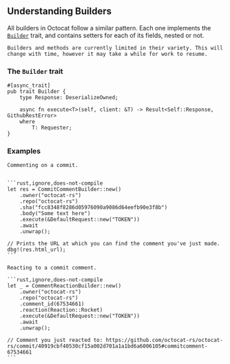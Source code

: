 ## Understanding Builders 

All builders in Octocat follow a similar pattern. Each one implements the [`Builder`](https://octocat-rs.github.io/octocat-rs/github_rest/builders/trait.Builder.html) trait, and contains setters for each of its fields, nested or not.

```admonish warning
Builders and methods are currently limited in their variety. This will change with time, however it may take a while for work to resume.
```

### The `Builder` trait

```rust,ignore,does-not-compile
#[async_trait]
pub trait Builder {
    type Response: DeserializeOwned;

    async fn execute<T>(self, client: &T) -> Result<Self::Response, GithubRestError>
    where
        T: Requester;
}
```

### Examples

~~~admonish example
Commenting on a commit.


```rust,ignore,does-not-compile
let res = CommitCommentBuilder::new()
    .owner("octocat-rs")
    .repo("octocat-rs")
    .sha("fcc8348f8286d05976090a9086d64eefb90e3f8b")
    .body("Some text here")
    .execute(&DefaultRequest::new("TOKEN"))
    .await
    .unwrap();

// Prints the URL at which you can find the comment you've just made.
dbg!(res.html_url);
```
~~~

~~~admonish example
Reacting to a commit comment.

```rust,ignore,does-not-compile
let _ = CommentReactionBuilder::new()
    .owner("octocat-rs")
    .repo("octocat-rs")
    .comment_id(67534661)
    .reaction(Reaction::Rocket)
    .execute(&DefaultRequest::new("TOKEN"))
    .await
    .unwrap();

// Comment you just reacted to: https://github.com/octocat-rs/octocat-rs/commit/40919cbf40530cf15a002d701a1a1bd6a6006105#commitcomment-67534661
```
~~~